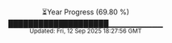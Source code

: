 <p align="center">
⏳Year Progress (69.80 %) <br>
████████████████████▁▁▁▁▁▁▁▁▁▁ <br>
<sub>Updated: Fri, 12 Sep 2025 18:27:56 GMT</sub>
</p>


